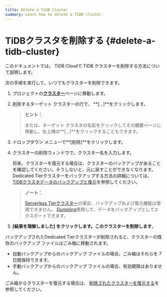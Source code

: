 ```yaml
---
title: Delete a TiDB Cluster
summary: Learn how to delete a TiDB cluster.
---
```


# TiDBクラスタを削除する {#delete-a-tidb-cluster}

このドキュメントでは、 TiDB Cloudで TiDB クラスターを削除する方法について説明します。

次の手順を実行して、いつでもクラスターを削除できます。

1.  プロジェクトの[**クラスター**](https://tidbcloud.com/console/clusters)ページに移動します。

2.  削除するターゲット クラスターの行で、 **[...]**をクリックします。

    > **ヒント：**
    >
    > または、ターゲット クラスタの名前をクリックしてその概要ページに移動し、右上隅の**[...]**をクリックすることもできます。

3.  ドロップダウン メニューで**[削除]**をクリックします。

4.  クラスターの削除ウィンドウで、クラスター名を入力します。

    将来、クラスターを復元する場合は、クラスターのバックアップがあることを確認してください。そうしないと、元に戻すことができなくなります。 Dedicated Tierクラスターをバックアップする方法の詳細については、 [TiDBクラスタデータのバックアップと復元](/tidb-cloud/backup-and-restore.md)を参照してください。

    > **ノート：**
    >
    > [Serverless Tierクラスター](/tidb-cloud/select-cluster-tier.md#serverless-tier-beta)の場合、バックアップおよび復元機能は使用できません。 [Dumpling](https://docs.pingcap.com/tidb/stable/dumpling-overview)使用して、データをバックアップとしてエクスポートできます。

5.  **[結果を理解しました] をクリックします。このクラスターを削除します**。

バックアップされたDedicated Tierクラスターが削除されると、クラスターの既存のバックアップ ファイルはごみ箱に移動されます。

-   自動バックアップからのバックアップ ファイルの場合、ごみ箱はそれらを 7 日間保持できます。
-   手動バックアップからのバックアップ ファイルの場合、有効期限はありません。

ごみ箱からクラスターを復元する場合は、 [削除されたクラスターを復元する](/tidb-cloud/backup-and-restore.md#restore-a-deleted-cluster)を参照してください。
